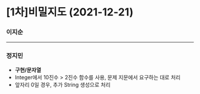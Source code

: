 # [1차]비밀지도 (2021-12-21)

### 이지순

---
### 정지민
* **구현/문자열**
* Integer에서 10진수 > 2진수 함수를 사용, 문제 지문에서 요구하는 대로 처리
* 앞자리 0일 경우, 추가 String 생성으로 처리
